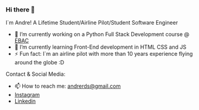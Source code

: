 ### Hi there 👋

 I`m Andre! A Lifetime Student/Airline Pilot/Student Software Engineer

 - 🔭 I’m currently working on a Python Full Stack Development course @ [EBAC](https://ebaconline.com.br)
 - 🌱 I’m currently learning Front-End development in HTML CSS and JS
 - ⚡ Fun fact: I`m an airline pilot with more than 10 years experience flying around the globe :D
 
 Contact & Social Media:

 - 📫 How to reach me: andrerds@gmail.com
 - [Instagram](https://www.linkedin.com/in/andre-damasceno-9138b81a/)
 - [Linkedin](https://www.instagram.com/damascenopilot/)
 


<!--
**andredamasceno/andredamasceno** is a ✨ _special_ ✨ repository because its `README.md` (this file) appears on your GitHub profile.

Here are some ideas to get you started:

- 🔭 I’m currently working on ...
- 🌱 I’m currently learning ...
- 👯 I’m looking to collaborate on ...
- 🤔 I’m looking for help with ...
- 💬 Ask me about ...
- 📫 How to reach me: ...
- 😄 Pronouns: ...
- ⚡ Fun fact: ...
-->
